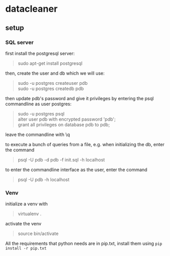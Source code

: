 # datacleaner

## setup

### SQL server
first install the postgresql server:
> sudo apt-get install postgresql

then, create the user and db which we will use:
> sudo -u postgres createuser pdb  
> sudo -u postgres createdb pdb

then update pdb's password and give it privileges by entering the psql commandline as user postgres:
> sudo -u postgres psql  
> alter user pdb with encrypted password 'pdb';  
> grant all privileges on database pdb to pdb;

leave the commandline with \q

to execute a bunch of queries from a file, e.g. when initializing the db, enter the command
> psql -U pdb -d pdb -f init.sql -h localhost

to enter the commandline interface as the user, enter the command
> psql -U pdb -h localhost

### Venv

initialize a venv with
> virtualenv .

activate the venv

> source bin/activate

All the requirements that python needs are in pip.txt, install them using ```pip install -r pip.txt```
